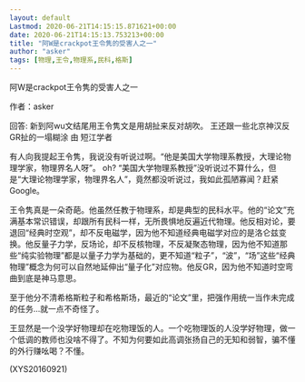 ```yaml
---
layout: default
Lastmod: 2020-06-21T14:15:15.871621+00:00
date: 2020-06-21T14:15:13.753213+00:00
title: "阿W是crackpot王令隽的受害人之一"
author: "asker"
tags: [物理,王令,物理系,民科,格斯]
---
```


阿W是crackpot王令隽的受害人之一

作者：asker

回答: 新到阿wu文结尾用王令隽文是用胡扯来反对胡吹。 王还跟一些北京神汉反GR扯的一塌糊涂 由 短江学者

有人向我提起王令隽，我说没有听说过啊。“他是美国大学物理系教授，大理论物理学家，物理界名人呀”。 oh? “美国大学物理系教授”没听说过不算什么，但是“大理论物理学家，物理界名人”，竟然都没听说过，我如此孤陋寡闻？赶紧Google。

王令隽真是一朵奇葩。他虽然任教于物理系，却是典型的民科水平。他的“论文”充满基本常识错误，却跟所有民科一样，无所畏惧地反遍近代物理。他反相对论，要退回“经典时空观”，却不反电磁学，因为他不知道经典电磁学对应的是洛仑兹变换。他反量子力学，反场论，却不反核物理，不反凝聚态物理，因为他不知道那些“纯实验物理”都是以量子力学为基础的，更不知道“粒子”，“波”，“场”这些“经典物理”概念为何可以自然地延伸出“量子化”对应物。他反GR，因为他不知道时空弯曲到底是神马意思。

至于他分不清希格斯粒子和希格斯场，最近的“论文”里，把强作用统一当作未完成的任务...就一点不奇怪了。

王显然是一个没学好物理却在吃物理饭的人。一个吃物理饭的人没学好物理，做一个低调的教师也没啥不得了。不知为何要如此高调张扬自己的无知和弱智，骗不懂的外行赚吆喝？不懂。

(XYS20160921)

